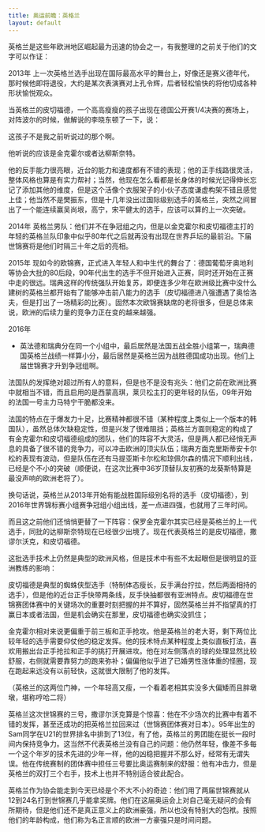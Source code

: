 ```yaml
---
title: 奥运前瞻：英格兰
layout: default
---
```


英格兰是这些年欧洲地区崛起最为迅速的协会之一，有我整理的之前关于他们的文字可以作证：

2013年
上一次英格兰选手出现在国际最高水平的舞台上，好像还是赛义德年代，那时候他即将退役，大约是某次表演赛对上孔令辉，后者轻松愉快的将他切成各种形状愉悦观众。

当英格兰的皮切福德，一个高高瘦瘦的孩子出现在德国公开赛1/4决赛的赛场上，对阵波尔的时候，做解说的李晓东顿了一下，说：

这孩子不是我之前听说过的那个啊。

他听说的应该是金克霍尔或者达柳斯奈特。

他的反手能力很亮眼，近台的能力和速度都有不错的表现；他的正手线路很灵活，整体风格也算是有实力帮衬；当然，他现在怎么看都是长身体的时候光记得伸长忘记了添加其他的维度，但是这个活像个衣服架子的小伙子态度谦虚构架不错且感觉上佳；他当然不是樊振东，但是十几年没出过国际级别选手的英格兰，突然之间冒出了一个能连续赢吴尚垠，高宁，宋平健太的选手，应该可以算的上一次突破。

2014年
英格兰男队：他们并不在争冠组之内，但是以金克霍尔和皮切福德主打的年轻的英格兰队印象中似乎80年代之后就再没有出现在世界乒坛的最前沿。下届世锦赛将是他们时隔三十年之后的亮相。

2015年
现如今的欧锦赛，正式进入年轻人和中生代的舞台了：德国葡萄牙奥地利等协会大批的80后段，90年代出生的选手不但开始进入正赛，同时还开始在正赛中走的很远。瑞典这样的传统强队开始复苏，即便连多少年在欧洲级比赛中没什么建树的英格兰都开始有了能够冲击前八能力的选手（皮切福德进八强遭遇了奥恰洛夫，但是打出了一场精彩的比赛）。固然本次欧锦赛缺席的老将很多，但是总体来说，欧洲的后续力量的竞争力正在变的越来越强。

2016年

- 英法德和瑞典分在同一个小组中，最后居然是法国五战全胜小组第一，瑞典德国英格兰战绩一样算小分，最后居然是英格兰因为战胜德国成功出现。他们上届世锦赛才升到争冠组啊。

法国队的发挥绝对超过所有人的意料，但是也不是没有兆头：他们之前在欧洲比赛中就相当不错，而且启用的是西蒙高琪，莱贝松主打的更年轻的队伍，09年开始的法国一号主力马特宁干脆都没来。

法国的特点在于爆发力十足，比赛精神都很不错（某种程度上类似上一个版本的韩国队），虽然总体欠缺稳定性，但是兴发了很难阻挡；英格兰方面则稳定的构成了有金克霍尔和皮切福德组成的团队，他们的阵容不大灵活，但是两人都已经悄无声息的具备了很不错的竞争力，可以冲击欧洲的顶尖队伍；瑞典方面克里斯蒂安卡尔松的表现有波动，但是队伍在还有马提亚斯卡尔松和琼佩尔森的情况下顺利出线，已经是个不小的突破（顺便说，在这次比赛中36岁顶替队友初赛的龙葵斯特算是最没声响的欧洲老将了）。


换句话说，英格兰从2013年开始有能战胜国际级别名将的选手（皮切福德），到2016年世界锦标赛小组赛争冠组小组出线，差一点进四强，也就用了三年时间。

而且这之前他们还悄悄更替了一下阵容：保罗金克霍尔其实已经是英格兰的上一代选手，同批的达柳斯奈特现在已经很少出境了。现在代表英格兰的是皮切福德，撒谬尔沃克，和皮切福德。

这批选手技术上仍然是典型的欧洲风格，但是技术中有些不太起眼但是很明显的亚洲教练的影响：

皮切福德是典型的蜘蛛侠型选手（特制体态瘦长，反手满台拧拉，然后两面相持的选手），但是他的近台正手快带两条线，反手快抽都很有亚洲特点。皮切福德在世锦赛团体赛中的关键场次的重要时刻把握的并不算好，固然英格兰并不指望真的打赢日本或者法国，但是机会确实在那里，皮切福德也确实没抓住；

金克霍尔相对来说更偏重于前三板和正手抢攻。他是英格兰的老大哥，剩下两位比较年轻的选手需要仰仗他的稳定发挥。他的技术特点某种程度上类似直板打法，喜欢用搬出台正手抢拉和正手的挑打开展进攻。他在对左侧落点的球的处理显然比较舒服，右侧就需要靠努力的跑来弥补；偏偏他似乎进了已婚男性涨体重的怪圈，现在跑起来远没有以前轻快，这就很大限制了他的发挥。

（英格兰的这两位门神，一个年轻高又瘦，一个看着老相其实没多大偏矮而且胖墩墩，堪称哼哈二将）

英格兰这次世锦赛的三号，撒谬尔沃克算是个惊喜：他在不少场次的比赛中有着不错的发挥，甚至还成功的把英格兰拉回来过（世锦赛团体赛对日本）。95年出生的Sam同学在U21的世界排名中排到了13位，有了他，英格兰的男团能在挺长一段时间内保持竞争力。这当然不代表英格兰没有自己的问题：他仍然年轻，像差不多每一个这个年岁的技术先进的少年一样，他的凶稳把握并不那么好，经常有无谓失误。他在传统赛制的团体赛中担任三号要比奥运赛制来的舒服：他有冲击力，但是英格兰的双打三个右手，技术上也并不特别适合彼此配合。

英格兰作为协会能走到今天已经是个不大不小的奇迹：他们用了两届世锦赛就从12到24名打到世锦赛几乎能拿奖牌。他们在这届奥运会上对自己毫无疑问的会有所期待，但是他们还不是真正意义上的欧洲豪强，所以也没有特别大的包袱。按照他们的年龄构成，他们称为名正言顺的欧洲一方豪强只是时间问题。

